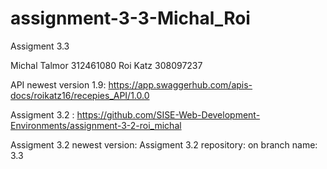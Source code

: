 # assignment-3-3-Michal_Roi


Assigment 3.3

Michal Talmor 312461080 Roi Katz 308097237

API newest version 1.9: https://app.swaggerhub.com/apis-docs/roikatz16/recepies_API/1.0.0

Assigment 3.2 : https://github.com/SISE-Web-Development-Environments/assignment-3-2-roi_michal

Assigment 3.2 newest version: Assigment 3.2 repository: on branch name: 3.3
